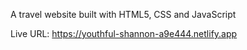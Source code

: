 A travel website built with HTML5, CSS and JavaScript

Live URL: https://youthful-shannon-a9e444.netlify.app
